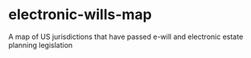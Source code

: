 # electronic-wills-map
A map of US jurisdictions that have passed e-will and electronic estate planning legislation
